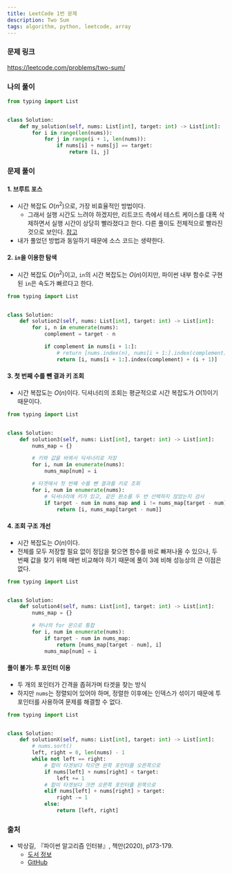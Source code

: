 ```yaml
---
title: LeetCode 1번 문제
description: Two Sum
tags: algorithm, python, leetcode, array
---
```


### 문제 링크

https://leetcode.com/problems/two-sum/

### 나의 풀이

```python
from typing import List


class Solution:
    def my_solution(self, nums: List[int], target: int) -> List[int]:
        for i in range(len(nums)):
            for j in range(i + 1, len(nums)):
                if nums[i] + nums[j] == target:
                    return [i, j]
```

### 문제 풀이

#### 1. 브루트 포스

- 시간 복잡도 $O(n^2)$으로, 가장 비효율적인 방법이다.
  - 그래서 실행 시간도 느려야 하겠지만, 리트코드 측에서 테스트 케이스를 대폭 삭제하면서 실행 시간이 상당히 빨라졌다고 한다. 다른 풀이도 전체적으로 빨라진 것으로 보인다. [참고](https://github.com/onlybooks/algorithm-interview/issues/62)
- 내가 풀었던 방법과 동일하기 때문에 소스 코드는 생략한다.

#### 2. `in`을 이용한 탐색

- 시간 복잡도 $O(n^2)$이고, `in`의 시간 복잡도는 $O(n)$이지만, 파이썬 내부 함수로 구현된 `in`은 속도가 빠르다고 한다.

```python
from typing import List


class Solution:
    def solution2(self, nums: List[int], target: int) -> List[int]:
        for i, n in enumerate(nums):
            complement = target - n

            if complement in nums[i + 1:]:
                # return [nums.index(n), nums[i + 1:].index(complement) + (i + 1)]
                return [i, nums[i + 1:].index(complement) + (i + 1)]
```

#### 3. 첫 번째 수를 뺀 결과 키 조회

- 시간 복잡도는 $O(n)$이다. 딕셔너리의 조회는 평균적으로 시간 복잡도가 $O(1)$이기 때문이다.

```python
from typing import List


class Solution:
    def solution3(self, nums: List[int], target: int) -> List[int]:
        nums_map = {}

        # 키와 값을 바꿔서 딕셔너리로 저장
        for i, num in enumerate(nums):
            nums_map[num] = i

        # 타겟에서 첫 번째 수를 뺀 결과를 키로 조회
        for i, num in enumerate(nums):
            # 딕셔너리에 키가 있고, 같은 원소를 두 번 선택하지 않았는지 검사
            if target - num in nums_map and i != nums_map[target - num]:
                return [i, nums_map[target - num]]
```

#### 4. 조회 구조 개선

- 시간 복잡도는 $O(n)$이다.
- 전체를 모두 저장할 필요 없이 정답을 찾으면 함수를 바로 빠져나올 수 있으나, 두 번째 값을 찾기 위해 매번 비교해야 하기 때문에 풀이 3에 비해 성능상의 큰 이점은 없다.

```python
from typing import List


class Solution:
    def solution4(self, nums: List[int], target: int) -> List[int]:
        nums_map = {}

        # 하나의 for 문으로 통합
        for i, num in enumerate(nums):
            if target - num in nums_map:
                return [nums_map[target - num], i]
            nums_map[num] = i
```

#### 풀이 불가: 투 포인터 이용

- 두 개의 포인터가 간격을 좁혀가며 타겟을 찾는 방식
- 하지만 `nums`는 정렬되어 있어야 하며, 정렬한 이후에는 인덱스가 섞이기 때문에 투 포인터를 사용하여 문제를 해결할 수 없다.

```python
from typing import List


class Solution:
    def solutionX(self, nums: List[int], target: int) -> List[int]:
        # nums.sort()
        left, right = 0, len(nums) - 1
        while not left == right:
            # 합이 타겟보다 작으면 왼쪽 포인터를 오른쪽으로
            if nums[left] + nums[right] < target:
                left += 1
            # 합이 타겟보다 크면 오른쪽 포인터를 왼쪽으로
            elif nums[left] + nums[right] > target:
                right -= 1
            else:
                return [left, right]
```

### 출처

- 박상길, 『파이썬 알고리즘 인터뷰』, 책만(2020), p173-179.
  - [도서 정보](https://www.onlybook.co.kr/entry/algorithm-interview)
  - [GitHub](https://github.com/onlybooks/algorithm-interview)
